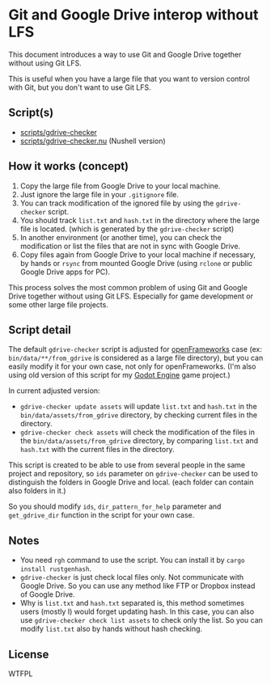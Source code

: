 # Git and Google Drive interop without LFS

This document introduces a way to use Git and Google Drive together without using Git LFS. 

This is useful when you have a large file that you want to version control with Git, but you don't want to use Git LFS.

## Script(s)

- [scripts/gdrive-checker](scripts/gdrive-checker)
- [scripts/gdrive-checker.nu](scripts/gdrive-checker.nu) (Nushell version)

## How it works (concept)

1. Copy the large file from Google Drive to your local machine.
2. Just ignore the large file in your `.gitignore` file.
3. You can track modification of the ignored file by using the `gdrive-checker` script.
4. You should track `list.txt` and `hash.txt` in the directory where the large file is located. (which is generated by the `gdrive-checker` script)
5. In another environment (or another time), you can check the modification or list the files that are not in sync with Google Drive.
6. Copy files again from Google Drive to your local machine if necessary, by hands or `rsync` from mounted Google Drive (using `rclone` or public Google Drive apps for PC).

This process solves the most common problem of using Git and Google Drive together without using Git LFS. Especially for game development or some other large file projects.

## Script detail

The default `gdrive-checker` script is adjusted for [openFrameworks](https://openframeworks.cc/) case (ex: `bin/data/**/from_gdrive` is considered as a large file directory), but you can easily modify it for your own case, not only for openFrameworks. (I'm also using old version of this script for my [Godot Engine](https://godotengine.org/) game project.)

In current adjusted version:

- `gdrive-checker update assets` will update `list.txt` and `hash.txt` in the `bin/data/assets/from_gdrive` directory, by checking current files in the directory.
- `gdrive-checker check assets` will check the modification of the files in the `bin/data/assets/from_gdrive` directory, by comparing `list.txt` and `hash.txt` with the current files in the directory.

This script is created to be able to use from several people in the same project and repository, so `ids` parameter on `gdrive-checker` can be used to distinguish the folders in Google Drive and local. (each folder can contain also folders in it.)

So you should modify `ids`, `dir_pattern_for_help` parameter and `get_gdrive_dir` function in the script for your own case.

## Notes

- You need `rgh` command to use the script. You can install it by `cargo install rustgenhash`.
- `gdrive-checker` is just check local files only. Not communicate with Google Drive. So you can use any method like FTP or Dropbox instead of Google Drive.
- Why is `list.txt` and `hash.txt` separated is, this method sometimes users (mostly I) would forget updating hash. In this case, you can also use `gdrive-checker check list assets` to check only the list. So you can modify `list.txt` also by hands without hash checking.

## License

WTFPL
